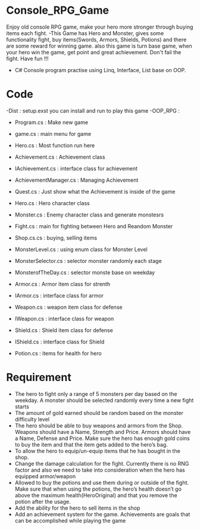 # Console_RPG_Game
Enjoy old console RPG game, make your hero more stronger through buying items each fight. 
-This Game has Hero and Monster, gives some functionality fight, buy items(Swords, Armors, Shields, Potions) and there are some reward for 
winning game. also this game is turn base game, when your hero win the game, get point and great achievement. 
Don't fail the fight. Have fun !!! 
- C# Console program practise using Linq, Interface, List base on OOP. 

# Code
-Dist :  setup.exst  you can install and run to play this game
-OOP_RPG : 
- Program.cs : Make new game  
- game.cs : main menu for game
- Hero.cs : Most function run here 
   
- Achievement.cs : Achievement class 
- IAchievement.cs : interface class for achievement 
- AchievementManager.cs : Managing Achievement
- Quest.cs : Just show what the Achievement is inside of the game  
 
- Hero.cs : Hero character class
- Monster.cs : Enemy character class and generate monstesrs 
- Fight.cs : main for fighting between Hero and Reandom Monster
- Shop.cs.cs : buying, selling items

- MonsterLevel.cs : using enum class for Monster Level
- MonsterSelector.cs : selector monster randomly each stage
- MonsterofTheDay.cs  : selector monste base on weekday 

- Armor.cs : Armor item class for strenth 
- IArmor.cs : interface class for armor
- Weapon.cs : weapon item class for defense  
- IWeapon.cs : interface class for weapon 
- Shield.cs : Shield item class for defense
- IShield.cs : interface class for Shield 
- Potion.cs : items for health for hero

# Requirement 
- The hero to fight only a range of 5 monsters per day based on the weekday. A monster should be selected randomly every time a new fight starts
- The amount of gold earned should be random based on the monster difficulty level
- The hero should be able to buy weapons and armors from the Shop. Weapons should have a Name, Strength and Price. Armors should have a Name, Defense and Price. Make sure the hero has enough gold coins to buy the item and that the item gets added to the hero’s bag.
- To allow the hero to equip/un-equip items that he has bought in the shop.
- Change the damage calculation for the fight. Currently there is no RNG factor and also we need to take into consideration when the hero has equipped armor/weapon
- Allowed to buy the potions and use them during or outside of the fight. Make sure that when using the potions, the hero’s health doesn’t go above the maximum health(HeroOriginal) and that you remove the potion after the usage. 
- Add the ability for the hero to sell items in the shop
- Add an achievement system for the game. Achievements are goals that can be accomplished while playing the game
